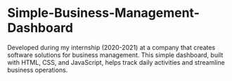 # Simple-Business-Management-Dashboard
Developed during my internship (2020-2021) at a company that creates software solutions for business management. This simple dashboard, built with HTML, CSS, and JavaScript, helps track daily activities and streamline business operations.
